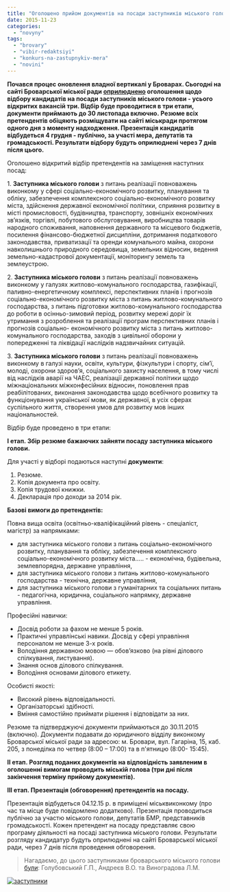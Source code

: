 ```yaml
---
title: "Оголошено прийом документів на посади заступників міського голови Броварів"
date: 2015-11-23
categories: 
  - "novyny"
tags: 
  - "brovary"
  - "vibir-redaktsiyi"
  - "konkurs-na-zastupnykiv-mera"
  - "novini"
---
```


**Почався процес оновлення владної вертикалі у Броварах. Сьогодні на сайті Броварської міської ради [оприлюднено](http://brovary-rada.gov.ua/ogoloshu%D1%94tsya-priiom-dokument%D1%96v-na-posadi) оголошення щодо відбору кандидатів на посади заступників міського голови - усього відкритих вакансій три. Відбір буде проводитися в три етапи, документи приймають до 30 листопада включно. Резюме всіх претендентів обіцяють розміщувати на сайті міськради протягом одного дня з моменту надходження. Презентація кандидатів відбудеться 4 грудня - публічно, за участі мера, депутатів та громадськості. Результати відбору будуть оприлюднені через 7 днів після цього.**

Оголошено відкритий відбір претендентів на заміщення наступних посад:

1. **Заступника міського голови** з питань реалізації повноважень виконкому у сфері соціально-економічного розвитку, планування та обліку, забезпечення комплексного соціально-економічного розвитку міста, здійснення державної економічної політики, сприяння розвитку в місті промисловості, будівництва, транспорту, зовнішніх економічних зв’язків, торгівлі, побутового обслуговування, виробництва товарів народного споживання, наповнення державного та місцевого бюджетів, посилення фінансово-бюджетної дисципліни, дотримання податкового законодавства, приватизації та оренди комунального майна, охорони навколишнього природного середовища, земельних відносин, ведення земельно-кадастрової документації, моніторингу земель та землеустрою.

2\. **Заступника міського голови** з питань реалізації повноважень виконкому у галузях житлово-комунального господарства, газифікації, паливно-енергетичному комплексі, перспективних планів і прогнозів соціально-економічного розвитку міста з питань житлово-комунального господарства, з питань підготовки житлово-комунального господарства до роботи в осінньо-зимовий період, розвитку мережі доріг їх утримання з розроблення та реалізації програм перспективних планів і прогнозів соціально- економічного розвитку міста з питань житлово-комунального господарства, заходів з цивільної оборони у попередженні та ліквідації наслідків надзвичайних ситуацій.

3\. **Заступника міського голови** з питань реалізації повноважень виконкому в галузі науки, освіти, культури, фізкультури і спорту, сім’ї, молоді, охорони здоров’я, соціального захисту населення, в тому числі від наслідків аварії на ЧАЕС, реалізації державної політики щодо міжнаціональних міжконфесійних відносин, поновлення прав реабілітованих, виконання законодавства щодо всебічного розвитку та функціонування української мови, як державної, в усіх сферах суспільного життя, створення умов для розвитку мов інших національностей.

Відбір буде проведено в три етапи:

**I етап. Збір резюме бажаючих зайняти посаду заступника міського голови.**

Для участі у відборі подаються наступні **документи**:

1. Резюме.
2. Копія документа про освіту.
3. Копія трудової книжки.
4. Декларація про доходи за 2014 рік.

**Базові вимоги до претендентів:**

Повна вища освіта (освітньо-кваліфікаційний рівень - спеціаліст, магістр) за напрямками:

- для заступника міського голови з питань соціально-економічного розвитку, планування та обліку, забезпечення комплексного соціально-економічного розвитку міста….. - економічна, будівельна, землевпорядна, державне управління,
- для заступника міського голови з питань житлово-комунального господарства - технічна, державне управління,
- для заступника міського голови з гуманітарних та соціальних питань - педагогічна, юридична, соціального напрямку, державне управління.

Професійні навички:

- Досвід роботи за фахом не менше 5 років.
- Практичні управлінські навики. Досвід у сфері управління персоналом не менше 3-х років.
- Володіння державною мовою — обов’язково (на рівні ділового спілкування, листування).
- Знання основ ділового спілкування.
- Володіння основами ділового етикету.

Особисті якості:

- Високий рівень відповідальності.
- Організаторські здібності.
- Вміння самостійно приймати рішення і відповідати за них.

Резюме та підтверджуючі документи приймаються до 30.11.2015 (включно). Документи подавати до юридичного відділу виконкому Броварської міської ради за адресою: м. Бровари, вул. Гагаріна, 15, каб. 205, з понеділка по четвер (8:00 – 17:00) та в п'ятницю (8:00- 15:45).

**II етап. Розгляд поданих документів на відповідність заявленим в оголошенні вимогам проводить міській голова (три дні після закінчення терміну прийому документів).**

**III етап. Презентація (обговорення) претендентів на посаду.**

Презентація відбудеться 04.12.15 р. в приміщені міськвиконкому (про час та місце буде повідомлено додатково). Презентація проводиться публічно за участю міського голови, депутатів БМР, представників громадськості. Кожен претендент на посаду представляє свою програму діяльності на посаді заступника міського голови. Результати розгляду кандидатур будуть оприлюднені на сайті Броварської міської ради, через 7 днів після проведення обговорення.

> Нагадаємо, до цього заступниками броварського міського голови [були](http://brovary-rada.gov.ua/zastupnyky): Голубовський Г.П., Андреєв В.О. та Виноградова Л.М.

[![заступники](https://mpz.brovary.org/wp-content/uploads/2015/11/zastupnyky.jpg)](https://mpz.brovary.org/wp-content/uploads/2015/11/zastupnyky.jpg)
